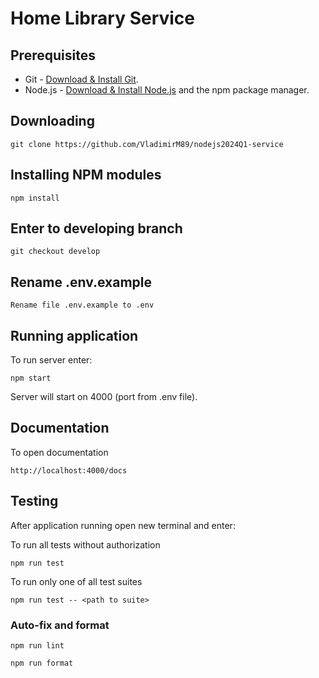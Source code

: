 # Home Library Service

## Prerequisites

- Git - [Download & Install Git](https://git-scm.com/downloads).
- Node.js - [Download & Install Node.js](https://nodejs.org/en/download/) and the npm package manager.

## Downloading

```
git clone https://github.com/VladimirM89/nodejs2024Q1-service
```

## Installing NPM modules

```
npm install
```

## Enter to developing branch

```
git checkout develop
```

## Rename .env.example

```
Rename file .env.example to .env
```

## Running application

To run server enter:

```
npm start
```

Server will start on 4000 (port from .env file).

## Documentation

To open documentation

```
http://localhost:4000/docs
```

## Testing

After application running open new terminal and enter:

To run all tests without authorization

```
npm run test
```

To run only one of all test suites

```
npm run test -- <path to suite>
```

### Auto-fix and format

```
npm run lint
```

```
npm run format
```
